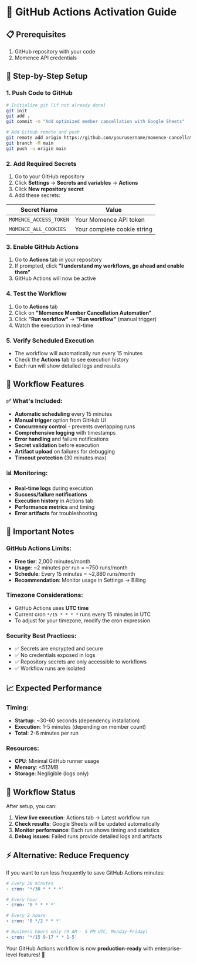 # 🔄 GitHub Actions Activation Guide

## 📋 Prerequisites
1. GitHub repository with your code
2. Momence API credentials

## 🚀 Step-by-Step Setup

### 1. Push Code to GitHub
```bash
# Initialize git (if not already done)
git init
git add .
git commit -m "Add optimized member cancellation with Google Sheets"

# Add GitHub remote and push
git remote add origin https://github.com/yourusername/momence-cancellation.git
git branch -M main
git push -u origin main
```

### 2. Add Required Secrets
1. Go to your GitHub repository
2. Click **Settings** → **Secrets and variables** → **Actions**
3. Click **New repository secret**
4. Add these secrets:

| Secret Name | Value |
|-------------|--------|
| `MOMENCE_ACCESS_TOKEN` | Your Momence API token |
| `MOMENCE_ALL_COOKIES` | Your complete cookie string |

### 3. Enable GitHub Actions
1. Go to **Actions** tab in your repository
2. If prompted, click **"I understand my workflows, go ahead and enable them"**
3. GitHub Actions will now be active

### 4. Test the Workflow
1. Go to **Actions** tab
2. Click on **"Momence Member Cancellation Automation"**
3. Click **"Run workflow"** → **"Run workflow"** (manual trigger)
4. Watch the execution in real-time

### 5. Verify Scheduled Execution
- The workflow will automatically run every 15 minutes
- Check the **Actions** tab to see execution history
- Each run will show detailed logs and results

## 🔧 Workflow Features

### ✅ What's Included:
- **Automatic scheduling** every 15 minutes
- **Manual trigger** option from GitHub UI
- **Concurrency control** - prevents overlapping runs
- **Comprehensive logging** with timestamps
- **Error handling** and failure notifications
- **Secret validation** before execution
- **Artifact upload** on failures for debugging
- **Timeout protection** (30 minutes max)

### 📊 Monitoring:
- **Real-time logs** during execution
- **Success/failure notifications**
- **Execution history** in Actions tab
- **Performance metrics** and timing
- **Error artifacts** for troubleshooting

## 🚨 Important Notes

### GitHub Actions Limits:
- **Free tier**: 2,000 minutes/month
- **Usage**: ~2 minutes per run = ~750 runs/month
- **Schedule**: Every 15 minutes = ~2,880 runs/month
- **Recommendation**: Monitor usage in Settings → Billing

### Timezone Considerations:
- GitHub Actions uses **UTC time**
- Current cron `*/15 * * * *` runs every 15 minutes in UTC
- To adjust for your timezone, modify the cron expression

### Security Best Practices:
- ✅ Secrets are encrypted and secure
- ✅ No credentials exposed in logs
- ✅ Repository secrets are only accessible to workflows
- ✅ Workflow runs are isolated

## 📈 Expected Performance

### Timing:
- **Startup**: ~30-60 seconds (dependency installation)
- **Execution**: 1-5 minutes (depending on member count)
- **Total**: 2-6 minutes per run

### Resources:
- **CPU**: Minimal GitHub runner usage
- **Memory**: <512MB
- **Storage**: Negligible (logs only)

## 🔄 Workflow Status

After setup, you can:
1. **View live execution**: Actions tab → Latest workflow run
2. **Check results**: Google Sheets will be updated automatically
3. **Monitor performance**: Each run shows timing and statistics
4. **Debug issues**: Failed runs provide detailed logs and artifacts

## ⚡ Alternative: Reduce Frequency

If you want to run less frequently to save GitHub Actions minutes:

```yaml
# Every 30 minutes
- cron: '*/30 * * * *'

# Every hour
- cron: '0 * * * *'

# Every 2 hours
- cron: '0 */2 * * *'

# Business hours only (9 AM - 5 PM UTC, Monday-Friday)
- cron: '*/15 9-17 * * 1-5'
```

Your GitHub Actions workflow is now **production-ready** with enterprise-level features! 🎉